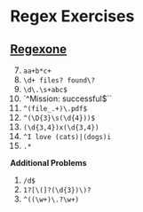 # Regex Exercises
## [Regexone](https://regexone.com/)
7. `aa+b*c+`
8. `\d+ files? found\?`
9. `\d\.\s+abc$`
10. `^Mission: successful$``
11. `^(file_.+)\.pdf$`
12. `^(\D{3}\s(\d{4}))$`
13. `(\d{3,4})x(\d{3,4})`
14. `^I love (cats)|(dogs)i`
15. `.*`

**Additional Problems**
1. `/d$`
2. `1?[\(]?(\d{3})\)?`
3. `^((\w+)\.?\w+)`
